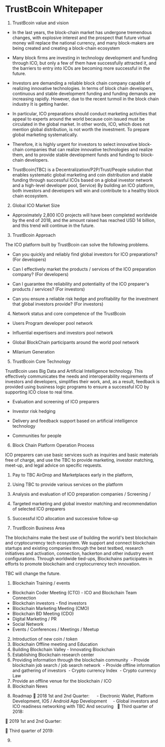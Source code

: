  # TrustBcoin Whitepaper
 
 1. TrustBcoin value and vision

- In the last years, the block-chain market has undergone tremendous changes, with explosive interest and the prospect that future virtual money will replace the national currency, and many block-makers are being created and creating a block-chain ecosystem

- Many block firms are investing in technology development and funding through ICO, but only a few of them have successfully attracted it, and the barriers to entry into ICOs are becoming more successful in the future.

- Investors are demanding a reliable block chain company capable of realizing innovative technologies. In terms of block chain developers, continuous and stable development funding and funding demands are increasing rapidly. However, due to the recent turmoil in the block chain industry It is getting harder.

- In particular, ICO preparations should conduct marketing activities that appeal to experts around the world because coin issued must be circulated in the global market. In other words, ICO, which does not mention global distribution, is not worth the investment. To prepare global marketing systematically.

- Therefore, it is highly urgent for investors to select innovative block-chain companies that can realize innovative technologies and realize them, and to provide stable development funds and funding to block-chain developers.

- TrustBcoin(TBC) is a Decentralization/P2P/Trust/People solution that enables systematic global marketing and coin distribution and stable funding through successful ICOs based on a global investor network and a high-level developer pool, Service) By building an ICO platform, both investors and developers will win and contribute to a healthy block chain ecosystem.



2. Global ICO Market Size

- Approximately 2,800 ICO projects will have been completed worldwide by the end of 2018, and the amount raised has reached USD 14 billion, and this trend will continue in the future.


3. TrustBcoin Approach

The ICO platform built by TrustBcoin can solve the following problems.

- Can you quickly and reliably find global investors for ICO preparations? (For developers)

- Can I effectively market the products / services of the ICO preparation company? (For developers)

- Can I guarantee the reliability and potentiality of the ICO preparer's products / services? (For investors)

- Can you ensure a reliable risk hedge and profitability for the investment that global investors provide? (For investors)


4. Network status and core competence of the TrustBcoin

- Users Program developer pool network

- Influential expertisers and investors pool network

- Global BlockChain participants around the world pool network

- Milanium Generation
 

5. TrustBcoin Core Technology

TrustBcoin uses Big Data and Artificial Intelligence technology. This effectively communicates the needs and interoperability requirements of investors and developers, simplifies their work, and, as a result, feedback is provided using business logic programs to ensure a successful ICO by supporting ICO close to real time.


- Evaluation and screening of ICO preparers

- Investor risk hedging

- Delivery and feedback support based on artificial intelligence technology

- Communities for people



6. Block Chain Platform Operation Process

ICO preparers can use basic services such as inquiries and basic materials free of charge, and use the TBC to provide marketing, investor matching, meet-up, and legal advice on specific requests.

1) Pay to TBC AirDrop and Marketplaces early in the platform,

2) Using TBC to provide various services on the platform

3) Analysis and evaluation of ICO preparation companies / Screening /

4) Targeted marketing and global investor matching and recommendation of selected ICO preparers

5) Successful ICO allocation and successive follow-up


7. TrustBcoin Business Area

The blockchains make the best use of building the world's best blockchain and cryptocurrency tech ecosystem. We support and connect blockchain startups and existing companies through the best testbed, research initiatives and activation, connection, hackerton and other industry event configurations. Through worldwide tied-ups, Blockchains participates in efforts to promote blockchain and cryptocurrency tech innovation.

TBC will change the future.
1) Blockchain Training / events
- Blockchain Coder Meeting (CTO) - ICO and Blockchain Team Connection
- Blockchain investors - find investors
- Blockchain Marketing Meeting (CMO)
- Blockchain BD Meeting (CDO)
- Digital Marketing / PR
- Social Network
- Events / Conferences / Meetings / Meetup
2) Introduction of new coin / token
3) Blockchain Offline meeting and Education
4) Building Blockchain Valley - Innovating Blockchain
5) Establishing Blockchain research center
6) Providing information through the blockchain community
 - Provide blockchain job search / job search network
 - Provide offline information and gathering of investors
 - Crypto currency Index
 - Crypto currency Law
7) Provide an offline venue for the blockchain / ICO
8) Blockchain News


8. Roadmap
 2018 1st and 2nd Quarter:
     - Electronic Wallet, Platform Development, IOS / Android App Development
    - Global investors and ICO readiness networking with TBC And securing
 
 Third quarter of 2018:

 2019 1st and 2nd Quarter:

 Third quarter of 2019:

9. 

